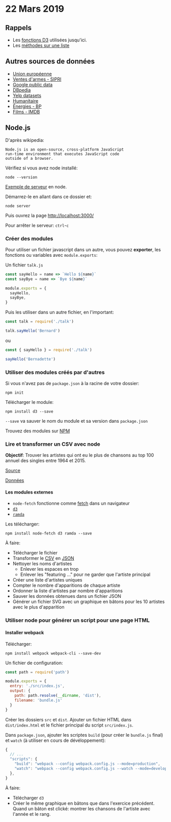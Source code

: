 # 22 Mars 2019

## Rappels

* Les [fonctions D3](https://observablehq.com/@idris-maps/fonctions-d3) utilisées jusqu'ici.
* Les [méthodes sur une liste](https://observablehq.com/@idris-maps/methodes-sur-une-liste-array)

## Autres sources de données

* [Union européenne](https://data.europa.eu/euodp/en/data/dataset?vocab_theme=http%3A%2F%2Fpublications.europa.eu%2Fresource%2Fauthority%2Fdata-theme%2FREGI&sort=views_total+desc)
* [Ventes d'armes - SIPRI](https://www.sipri.org/databases)
* [Google public data](https://www.google.com/publicdata/directory)
* [DBpedia](https://wiki.dbpedia.org/downloads-2016-10)
* [Yelp datasets](https://www.yelp.com/dataset)
* [Humanitaire](https://data.humdata.org/)
* [Énergies - BP](https://www.bp.com/en/global/corporate/energy-economics/statistical-review-of-world-energy.html)
* [Films - IMDB](https://datasets.imdbws.com/)

## Node.js

D'après wikipedia:

```
Node.js is an open-source, cross-platform JavaScript
run-time environment that executes JavaScript code
outside of a browser.
```

Vérifiez si vous avez node installé:

```
node --version
```

[Exemple de serveur](https://github.com/idris-maps/heig-datavis-2019/blob/master/20190315-node/server.js) en node.

Démarrez-le en allant dans ce dossier et:

```
node server
```

Puis ouvrez la page [http://localhost:3000/](http://localhost:3000/)

Pour arrêter le serveur: `ctrl`-`c`

### Créer des modules

Pour utiliser un fichier javascript dans un autre, vous pouvez **exporter**, les fonctions ou variables avec `module.exports`:

Un fichier `talk.js`

```js
const sayHello = name => `Hello ${name}`
const sayBye = name => `Bye ${name}`

module.exports = {
  sayHello,
  sayBye,
}
```

Puis les utiliser dans un autre fichier, en l'important:

```js
const talk = require('./talk')

talk.sayHello('Bernard')
```

ou 

```js
const { sayHello } = require('./talk')

sayHello('Bernadette')
```

### Utiliser des modules créés par d'autres

Si vous n'avez pas de `package.json` à la racine de votre dossier:

```
npm init
```

Télécharger le module:

```
npm install d3 --save
```

`--save` va sauver le nom du module et sa version dans `package.json`

Trouvez des modules sur [NPM](https://www.npmjs.com/)

### Lire et transformer un CSV avec node

**Objectif**: Trouver les artistes qui ont eu le plus de chansons au top 100 annuel des singles entre 1964 et 2015.

[Source](https://www.kaggle.com/rakannimer/billboard-lyrics)

[Données](https://raw.githubusercontent.com/walkerkq/musiclyrics/master/billboard_lyrics_1964-2015.csv)

#### Les modules externes

* `node-fetch` fonctionne comme [fetch](https://developer.mozilla.org/en-US/docs/Web/API/Fetch_API/Using_Fetch) dans un navigateur
* [`d3`](https://d3js.org/)
* [`ramda`](https://ramdajs.com/docs/)

Les télécharger:

```
npm install node-fetch d3 ramda --save
```

À faire:

* Télécharger le fichier
* Transformer le [CSV](https://fr.wikipedia.org/wiki/Comma-separated_values) en [JSON](https://fr.wikipedia.org/wiki/JavaScript_Object_Notation)
* Nettoyer les noms d'artistes
  - Enlever les espaces en trop
  - Enlever les "featuring ..." pour ne garder que l'artiste principal
* Créer une liste d'artistes uniques
* Compter le nombre d'apparitions de chaque artiste
* Ordonner la liste d'artistes par nombre d'apparitions
* Sauver les données obtenues dans un fichier JSON
* Générer un fichier SVG avec un graphique en bâtons pour les 10 artistes avec le plus d'apparition

### Utiliser node pour générer un script pour une page HTML

#### Installer webpack

Télécharger:

```
npm install webpack webpack-cli --save-dev
```

Un fichier de configuration:

```js
const path = require('path')

module.exports = {
  entry: './src/index.js',
  output: {
    path: path.resolve(__dirname, 'dist'),
    filename: 'bundle.js'
  }
}
```

Créer les dossiers `src` et `dist`. Ajouter un fichier HTML dans `dist/index.html` et le fichier principal du script `src/index.js`.

Dans `package.json`, ajouter les scriptes `build` (pour créer le `bundle.js` final) et `watch` (à utiliser en cours de dévéloppement):

```js
{
  // ...
  "scripts": {
    "build": "webpack --config webpack.config.js --mode=production",
    "watch": "webpack --config webpack.config.js --watch --mode=development"
  },
}
```

À faire:

* Télécharger `d3`
* Créer le même graphique en bâtons que dans l'exercice précédent. Quand un bâton est clické: montrer les chansons de l'artiste avec l'année et le rang.
